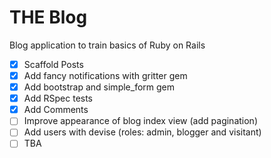 # THE Blog
Blog application to train basics of Ruby on Rails

- [x] Scaffold Posts
- [x] Add fancy notifications with gritter gem
- [x] Add bootstrap and simple_form gem
- [X] Add RSpec tests
- [X] Add Comments
- [ ] Improve appearance of blog index view (add pagination)
- [ ] Add users with devise (roles: admin, blogger and visitant)
- [ ] TBA
